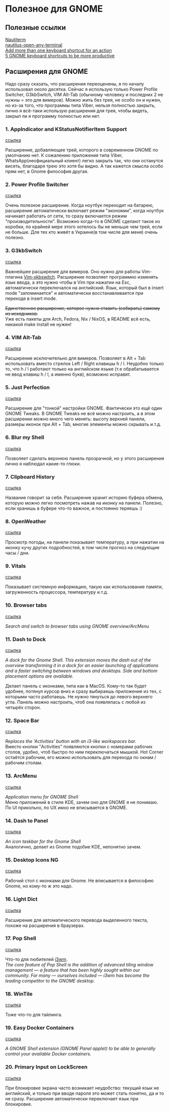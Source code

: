 # Полезное для GNOME

## Полезные ссылки

[Nautiterm](https://github.com/mwahlroos/Nautiterm) \
[nautilus-open-any-terminal](https://github.com/Stunkymonkey/nautilus-open-any-terminal) \
[Add more than one keyboard shortcut for an action](https://superuser.com/questions/409843/add-more-than-one-keyboard-shortcut-for-an-action-in-gnome) \
[5 GNOME keyboard shortcuts to be more productive](https://fedoramagazine.org/5-gnome-keyboard-shortcuts-to-be-more-productive/)


## Расширения для GNOME

Надо сразу сказать, что расширения переоценены, я по началу использовал около десятка.
Сейчас я использую только Power Profile Switcher, G3kbSwitch, VIM Alt-Tab
(обычному человеку и последних 2 не нужны = это для вимеров).
Можно жить без трея, не особо он и нужен, но из-за того, что программы типа Viber,
нельзя полностью закрыть, лично я всё-таки использую расширения для трея, чтобы
видеть, закрыл ли я программу полностью или нет.

### 1. AppIndicator and KStatusNotifierItem Support

[ссылка](https://extensions.GNOME.org/extension/615/appindicator-support/)

Расширение, добавляющее трей, которого в современном GNOME по умолчанию нет.
К сожалению приложения типа Viber, WhatsApp(неофициальный клиент)
легко закрыть так, что они останутся висеть, благодаря трею это хотя бы видно.
А так кажется смысла особо прям нет, в Gnome философия другая.

### 2. Power Profile Switcher

[ссылка](https://extensions.gnome.org/extension/5575/power-profile-switcher/)

Очень полезное расширение. Когда ноутбук переходит на батарею,
расширение автоматически включает режим "экономии", когда ноутбук начинает работать
от сети, то сразу включается режим "производительности". Возможно когда-то в GNOME сделают
такое из коробки, по крайней мере этого хотелось бы не меньше чем трей, если не больше.
Для тех кто живёт в Украине(в том числе для меня) очень полезно.

### 3. G3kbSwitch

[ссылка](https://github.com/lyokha/g3kb-switch)

Важнейшее расширение для вимеров.
Оно нужно для работы Vim-плагина [Vim-xkbswitch](https://github.com/lyokha/vim-xkbswitch).
Расширение позволяет программно изменять язык ввода, а это нужно чтобы в Vim при нажатии на Esc,
автоматически переключался на английский. Язык, который был в insert mode "запоминается" и автоматически
восстанавливается при переходе в insert mode.

~~Единственное расширение, которое нужно ставить (собирать) самому из исходников.~~ \
Уже есть пакеты для Arch, Fedora, Nix / NixOS, в README всё есть, никакой make install не нужен!

### 4. VIM Alt-Tab

[ссылка](https://extensions.gnome.org/extension/2212/vim-alt-tab/)

Расширение исключительно для вимеров. Позволяет в Alt + Tab использовать вместо
стрелок Left / Right клавишы h / l. Неудобно только то, что h / l работают только на английском языке (т.е обрабатывается не ввод клавиш h / l, а именно букв), возможно исправят.

### 5. Just Perfection

[ссылка](https://extensions.GNOME.org/extension/3843/just-perfection/)

Расширение для "тонкой" настройки GNOME. Фактически это ещё один GNOME Tweaks.
В GNOME Tweaks не всё можно настроить, а в этом расширении можно много чего менять:
высоту верхней панели, размеры иконок при Alt + Tab, многие элементы можно скрывать и.т.д.

### 6. Blur my Shell

[ссылка](https://extensions.gnome.org/extension/3193/blur-my-shell/)

Позволяет сделать верхнюю панель прозрачной, но у этого расширения лично я наблюдал
какие-то глюки.

### 7. Clipboard History

[ссылка](https://extensions.gnome.org/extension/4839/clipboard-history/)

Название говорит за себя. Расширение хранит историю буфера обмена, которую можно
легко посмотреть нажав на иконку на панели. Полезно, если хранишь в буфере что-то важное,
и постоянно теряешь :)

### 8. OpenWeather

[ссылка](https://extensions.gnome.org/extension/750/openweather/)

Просмотр погоды, на панели показывает температуру, а при нажатии на иконку кучу других подробностей, в том числе прогноз на следующие часы / дни.

### 9. Vitals

[ссылка](https://extensions.gnome.org/extension/1460/vitals/)

Показывает системную информацию, такую как использование памяти, загруженность процессора,
температуру и.т.д.

### 10. Browser tabs

[ссылка](https://extensions.gnome.org/extension/4733/browser-tabs/)

_Search and switch to browser tabs using GNOME overview/ArcMenu_

### 11. Dash to Dock

[ссылка](https://extensions.gnome.org/extension/307/dash-to-dock/)

_A dock for the Gnome Shell. This extension moves the dash out of the overview transforming it
in a dock for an easier launching of applications and a faster switching between windows and
desktops. Side and bottom placement options are available._

Делает панель с иконками, типа как в MacOS. Кому-то так будет удобнее, потянул курсор вниз
и сразу выбираешь приложение из тех, с которыми часто работаешь. Не нужно тянуться до левого
верхнего угла. Панель можно настроить, чтоб она появлялась с любой из четырёх сторон.

### 12. Space Bar

[ссылка](https://extensions.gnome.org/extension/5090/space-bar/)

_Replaces the 'Activities' button with an i3-like workspaces bar._ \
Вместо кнопки "Activities" появляются кнопки с номерами рабочих столов,
удобно, чтоб быстро по ним переключаться мышкой. Hot Corner остаётся рабочим,
его можно использовать для перехода по окнам / рабочим столам.

### 13. ArcMenu

[ссылка](https://extensions.gnome.org/extension/3628/arcmenu/)

_Application menu for GNOME Shell_ \
Меню приложений в стиле KDE, зачем оно для GNOME я не понимаю.
По UI прикольно, по UX имхо не вписывается в GNOME.

### 14. Dash to Panel

[ссылка](https://extensions.gnome.org/extension/1160/dash-to-panel/)

_An icon taskbar for the Gnome Shell_ \
Аналогично, делает из Gnome подобие KDE, непонятно зачем.

### 15. Desktop Icons NG

[ссылка](https://extensions.gnome.org/extension/2087/desktop-icons-ng-ding/)

Рабочий стол с иконками для Gnome.
Не вписывается в философию Gnome, но кому-то ж это надо.

### 16. Light Dict

[ссылка](https://extensions.gnome.org/extension/2959/light-dict/)

Расширение для автоматического перевода выделенного текста,
похоже на расширения в браузерах.

### 17. Pop Shell

[ссылка](https://github.com/pop-os/shell)

Что-то для любителей [i3wm](https://i3wm.org). \
_The core feature of Pop Shell is the addition of advanced tiling window management — a feature that has been highly sought within our community. For many — ourselves included — i3wm has become the leading competitor to the GNOME desktop._

### 18. WinTile

[ссылка](https://extensions.gnome.org/extension/1723/wintile-windows-10-window-tiling-for-gnome/)

Тоже что-то для тайлинга.

### 19. Easy Docker Containers

[ссылка](https://extensions.gnome.org/extension/2224/easy-docker-containers/)

_A GNOME Shell extension (GNOME Panel applet) to be able
to generally control your available Docker containers._

### 20. Primary Input on LockScreen

[ссылка](https://extensions.gnome.org/extension/4727/primary-input-on-lockscreen/)

При блокировке экрана часто возникает неудобство:
текущий язык не английский, и только при вводе пароля
это может стать понятно, да и то не сразу. Расширение
автоматически переключает язык при блокировке.

